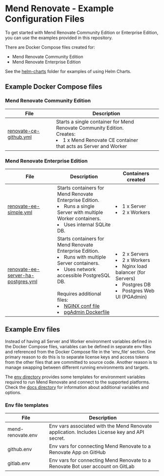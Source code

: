 # Mend Renovate - Example Configuration Files

To get started with Mend Renovate Community Edition or Enterprise Edition, you can use the examples provided in this repository.

There are Docker Compose files created for:
- Mend Renovate Community Edition
- Mend Renovate Enterprise Edition

See the [helm-charts](../helm-charts) folder for examples of using Helm Charts.

## Example Docker Compose files

### Mend Renovate Community Edition

| File                                                            | Description                                                                                                                                       |
|-----------------------------------------------------------------|---------------------------------------------------------------------------------------------------------------------------------------------------|
| [renovate-ce-github.yml](docker-compose/renovate-ce-github.yml) | Starts a single container for Mend Renovate Community Edition.<br/>Creates:<li>1 x Mend Renovate CE container</li> that acts as Server and Worker |

### Mend Renovate Enterprise Edition

| File                                                                                    | Description                                                                                                                                                                                                                                                                          | Containers created                                                                                                                       |
|-----------------------------------------------------------------------------------------|--------------------------------------------------------------------------------------------------------------------------------------------------------------------------------------------------------------------------------------------------------------------------------------|------------------------------------------------------------------------------------------------------------------------------------------|
| [renovate-ee-simple.yml](docker-compose/renovate-ee-simple.yml)                         | Starts containers for Mend Renovate Enterprise Edition.<br/><li>Runs a single Server with multiple Worker containers.<li>Uses internal SQLite DB. | <li>1 x Server </li><li>2 x Workers</li>                                                                         |
| [renovate-ee-server-ha-postgres.yml](docker-compose/renovate-ee-server-ha-postgres.yml) | Starts containers for Mend Renovate Enterprise Edition.<br/><li>Runs with multiple Server containers.<br/><li>Uses network accessible PostgreSQL DB.<br/><br/>Requires additional files: <li>[NGINX conf file](conf/nginx.conf)<li>[pgAdmin Dockerfile](dockerfiles/pgadmin/Dockerfile)                                                                                                                                 | <li>2 x Servers</li><li>2 x Workers</li><li>Nginx load balancer (for Servers)</li><li>Postgres DB</li><li>Postgres Web UI (PGAdmin)</li> |

## Example Env files

Instead of having all Server and Worker environment variables defined in the Docker Compose files, variables can be defined in separate env files and referenced from the Docker Compose file in the 'env_file' section.
One primary reason to do this is to separate license keys and access tokens from the other files that are committed to source code.
Another reason is to manage swapping between different running environments and targets.

The [env directory](env) provides some templates for environment variables required to run Mend Renovate and connect to the supported platforms.<br/>
Check the [docs directory](../docs) for information about additional variables and options.

### Env file templates

| File              | Description                                                                                  |
|-------------------|----------------------------------------------------------------------------------------------|
| mend-renovate.env | Env vars associated with the Mend Renovate application. Includes License key and API secret. |
| github.env        | Env vars for connecting Mend Renovate to a Renovate App on GitHub                            |
| gitlab.env        | Env vars for connecting Mend Renovate to a Renovate Bot user account on GitLab               |